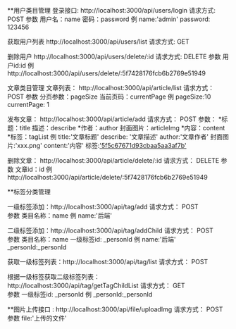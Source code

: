 

**用户类目管理
登录接口:    http://localhost:3000/api/users/login
请求方式:    POST
参数        用户名：name   密码：password
例          name:'admin'  password: 123456


获取用户列表 http://localhost:3000/api/users/list
请求方式:    GET


删除用户 http://localhost:3000/api/users/delete/:id
请求方式:    DELETE
参数         用户id:id
例          http://localhost:3000/api/users/delete/:5f7428176fcb6b2769e51949


文章类目管理
文章列表：   http://localhost:3000/api/article/list
请求方式：   POST
参数        分页参数：pageSize    当前页码：currentPage
例          pageSize:10  currentPage: 1

发布文章：   http://localhost:3000/api/article/add
请求方式：   POST
参数：
  *标题：title
  描述：describe
  *作者：author
  封面图片：articleImg
  *内容：content
  *标签：tagList
例    title:'文章标题'  describe: '文章描述'  author:'文章作者'  封面图片:'xxx.png'  content:'内容'   标签:['5f5c67671d93cbaa5aa3af7b'](多个用逗号分割)


删除文章：   http://localhost:3000/api/article/delete/:id
请求方式：   DELETE
参数        文章id：id
例          http://localhost:3000/api/article/delete/:5f7428176fcb6b2769e51949



**标签分类管理

一级标签添加：http://localhost:3000/api/tag/add
请求方式：   POST       
参数        类目名称：name
例          name:'后端'

二级标签添加：http://localhost:3000/api/tag/addChild
请求方式：   POST        
参数        类目名称：name  一级标签id: _personId
例          name:'后端'   _personId:_personId

获取一级标签列表：http://localhost:3000/api/tag/list
请求方式：   POST    

根据一级标签获取二级标签列表：http://localhost:3000/api/tag/getTagChildList
请求方式：   GET    
参数         一级标签id: _personId
例           _personId:_personId

**图片上传接口 : http://localhost:3000/api/file/uploadImg
请求方式：   POST
参数         file:'上传的文件'    
